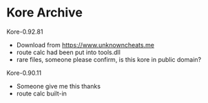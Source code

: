 # Kore Archive
Kore-0.92.81
- Download from https://www.unknowncheats.me
- route calc had been put into tools.dll
- rare files, someone please confirm, is this kore in public domain?

Kore-0.90.11
- Someone give me this thanks
- route calc built-in
